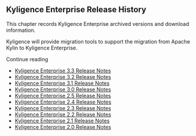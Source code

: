 ## Kyligence Enterprise Release History

This chapter records Kyligence Enterprise archived versions and download information.

Kyligence will provide migration tools to support the migration from Apache Kylin to Kyligence Enterprise.

Continue reading

- [Kyligence Enterprise 3.3 Release Notes](ke_3_3.en.md)
- [Kyligence Enterprise 3.2 Release Notes](ke_3_2.en.md)
- [Kyligence Enterprise 3.1 Release Notes](ke_3_1.en.md)
- [Kyligence Enterprise 3.0 Release Notes](ke_3_0.en.md)
- [Kyligence Enterprise 2.5 Release Notes](kap_2_5.en.md)
- [Kyligence Enterprise 2.4 Release Notes](kap_2_4.en.md)
- [Kyligence Enterprise 2.3 Release Notes](kap_2_3.en.md)
- [Kyligence Enterprise 2.2 Release Notes](kap_2_2.en.md)
- [Kyligence Enterprise 2.1 Release Notes](kap_2_1.en.md)
- [Kyligence Enterprise 2.0 Release Notes](kap_2_0.en.md)